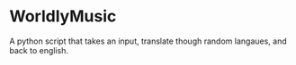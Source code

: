 # WorldlyMusic
 A python script that takes an input, translate though random langaues, and back to english.
